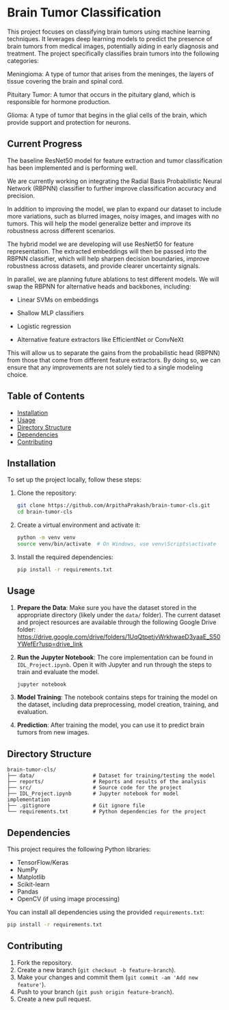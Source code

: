# Brain Tumor Classification

This project focuses on classifying brain tumors using machine learning techniques. It leverages deep learning models to predict the presence of brain tumors from medical images, potentially aiding in early diagnosis and treatment. The project specifically classifies brain tumors into the following categories:

Meningioma: A type of tumor that arises from the meninges, the layers of tissue covering the brain and spinal cord.

Pituitary Tumor: A tumor that occurs in the pituitary gland, which is responsible for hormone production.

Glioma: A type of tumor that begins in the glial cells of the brain, which provide support and protection for neurons.

## Current Progress

The baseline ResNet50 model for feature extraction and tumor classification has been implemented and is performing well.

We are currently working on integrating the Radial Basis Probabilistic Neural Network (RBPNN) classifier to further improve classification accuracy and precision.

In addition to improving the model, we plan to expand our dataset to include more variations, such as blurred images, noisy images, and images with no tumors. This will help the model generalize better and improve its robustness across different scenarios.

The hybrid model we are developing will use ResNet50 for feature representation. The extracted embeddings will then be passed into the RBPNN classifier, which will help sharpen decision boundaries, improve robustness across datasets, and provide clearer uncertainty signals.

In parallel, we are planning future ablations to test different models. We will swap the RBPNN for alternative heads and backbones, including:

- Linear SVMs on embeddings

- Shallow MLP classifiers

- Logistic regression

- Alternative feature extractors like EfficientNet or ConvNeXt

This will allow us to separate the gains from the probabilistic head (RBPNN) from those that come from different feature extractors. By doing so, we can ensure that any improvements are not solely tied to a single modeling choice.

## Table of Contents

- [Installation](#installation)
- [Usage](#usage)
- [Directory Structure](#directory-structure)
- [Dependencies](#dependencies)
- [Contributing](#contributing)

## Installation

To set up the project locally, follow these steps:

1. Clone the repository:

   ```bash
   git clone https://github.com/ArpithaPrakash/brain-tumor-cls.git
   cd brain-tumor-cls
   ```

2. Create a virtual environment and activate it:

   ```bash
   python -m venv venv
   source venv/bin/activate  # On Windows, use venv\Scripts\activate
   ```

3. Install the required dependencies:

   ```bash
   pip install -r requirements.txt
   ```

## Usage

1. **Prepare the Data**: Make sure you have the dataset stored in the appropriate directory (likely under the `data/` folder).
   The current dataset and project resources are available through the following Google Drive folder:
   https://drive.google.com/drive/folders/1UqQtpetjvWrkhwaeD3yaaE_S50YWefEr?usp=drive_link

2. **Run the Jupyter Notebook**: The core implementation can be found in `IDL_Project.ipynb`. Open it with Jupyter and run through the steps to train and evaluate the model.

   ```bash
   jupyter notebook
   ```

3. **Model Training**: The notebook contains steps for training the model on the dataset, including data preprocessing, model creation, training, and evaluation.

4. **Prediction**: After training the model, you can use it to predict brain tumors from new images.

## Directory Structure

```plaintext
brain-tumor-cls/
├── data/                   # Dataset for training/testing the model
├── reports/                # Reports and results of the analysis
├── src/                    # Source code for the project
├── IDL_Project.ipynb       # Jupyter notebook for model implementation
├── .gitignore              # Git ignore file
└── requirements.txt        # Python dependencies for the project
```

## Dependencies

This project requires the following Python libraries:

- TensorFlow/Keras
- NumPy
- Matplotlib
- Scikit-learn
- Pandas
- OpenCV (if using image processing)

You can install all dependencies using the provided `requirements.txt`:

```bash
pip install -r requirements.txt
```

## Contributing

1. Fork the repository.
2. Create a new branch (`git checkout -b feature-branch`).
3. Make your changes and commit them (`git commit -am 'Add new feature'`).
4. Push to your branch (`git push origin feature-branch`).
5. Create a new pull request.
